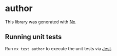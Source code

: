 # author

This library was generated with [Nx](https://nx.dev).

## Running unit tests

Run `nx test author` to execute the unit tests via [Jest](https://jestjs.io).
